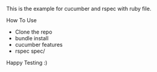 This is the example for cucumber and rspec with ruby file.


How To Use

* Clone the repo
* bundle install
* cucumber features
* rspec spec/

Happy Testing :)
